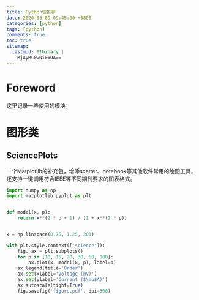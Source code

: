 ```yaml
---
title: Python包推荐
date: 2020-06-09 09:45:00 +0800
categories: [python]
tags: [python]
comments: true
toc: true
sitemap:
  lastmod: !!binary |
    MjAyMC0wNi0xOA==
---
```


# Foreword

这里记录一些使用的模块。

# 图形类

## SciencePlots

一个Matplotlib的补充包，增添scatter、notebook等其他软件常用的绘图工具，还支持一键调用符合IEEE等不同期刊要求的图表格式。

```python
import numpy as np
import matplotlib.pyplot as plt


def model(x, p):
    return x**(2 * p + 1) / (1 + x**(2 * p))


x = np.linspace(0.75, 1.25, 201)

with plt.style.context(['science']):
    fig, ax = plt.subplots()
    for p in [10, 15, 20, 30, 50, 100]:
        ax.plot(x, model(x, p), label=p)
    ax.legend(title='Order')
    ax.set(xlabel='Voltage (mV)')
    ax.set(ylabel='Current ($\mu$A)')
    ax.autoscale(tight=True)
    fig.savefig('figure.pdf', dpi=300)
```